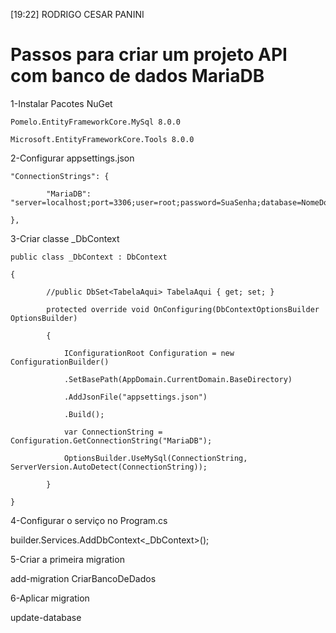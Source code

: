 [19:22] RODRIGO CESAR PANINI
# Passos para criar um projeto API com banco de dados MariaDB
 
1-Instalar Pacotes NuGet

	Pomelo.EntityFrameworkCore.MySql 8.0.0

	Microsoft.EntityFrameworkCore.Tools 8.0.0
 
2-Configurar appsettings.json

	"ConnectionStrings": {

    		"MariaDB": "server=localhost;port=3306;user=root;password=SuaSenha;database=NomeDoBD"

  	},
 
3-Criar classe _DbContext
 
	public class _DbContext : DbContext

	{

	    	//public DbSet<TabelaAqui> TabelaAqui { get; set; }

	    	protected override void OnConfiguring(DbContextOptionsBuilder OptionsBuilder)

	    	{

	        	IConfigurationRoot Configuration = new ConfigurationBuilder()

	           	.SetBasePath(AppDomain.CurrentDomain.BaseDirectory)

	           	.AddJsonFile("appsettings.json")

	        	.Build();

	        	var ConnectionString = Configuration.GetConnectionString("MariaDB");

	        	OptionsBuilder.UseMySql(ConnectionString, ServerVersion.AutoDetect(ConnectionString));

	    	}

	}
 
 
4-Configurar o serviço no Program.cs

builder.Services.AddDbContext<_DbContext>();
 
5-Criar a primeira migration

add-migration CriarBancoDeDados
 
6-Aplicar migration

update-database
